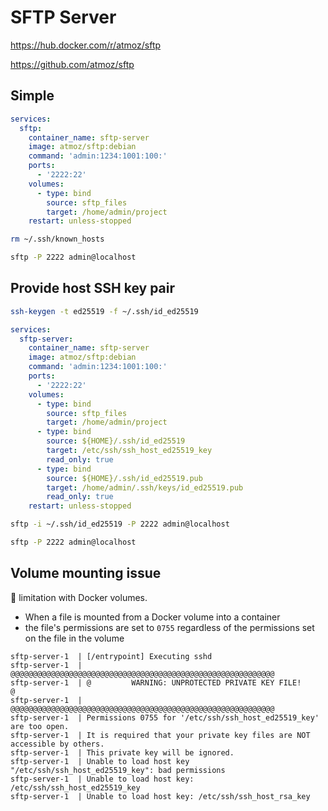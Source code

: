 # SFTP Server

https://hub.docker.com/r/atmoz/sftp

https://github.com/atmoz/sftp

## Simple

```yaml
services:
  sftp:
    container_name: sftp-server
    image: atmoz/sftp:debian
    command: 'admin:1234:1001:100:'
    ports:
      - '2222:22'
    volumes:
      - type: bind
        source: sftp_files
        target: /home/admin/project
    restart: unless-stopped
```

```sh
rm ~/.ssh/known_hosts
```

```sh
sftp -P 2222 admin@localhost
```

## Provide host SSH key pair

```sh
ssh-keygen -t ed25519 -f ~/.ssh/id_ed25519
```

```yaml
services:
  sftp-server:
    container_name: sftp-server
    image: atmoz/sftp:debian
    command: 'admin:1234:1001:100:'
    ports:
      - '2222:22'
    volumes:
      - type: bind
        source: sftp_files
        target: /home/admin/project
      - type: bind
        source: ${HOME}/.ssh/id_ed25519
        target: /etc/ssh/ssh_host_ed25519_key
        read_only: true
      - type: bind
        source: ${HOME}/.ssh/id_ed25519.pub
        target: /home/admin/.ssh/keys/id_ed25519.pub
        read_only: true
    restart: unless-stopped
```

```sh
sftp -i ~/.ssh/id_ed25519 -P 2222 admin@localhost
```

```sh
sftp -P 2222 admin@localhost
```

## Volume mounting issue

🚫 limitation with Docker volumes.
* When a file is mounted from a Docker volume into a container
* the file's permissions are set to `0755` regardless of the permissions set on the file in the volume

```
sftp-server-1  | [/entrypoint] Executing sshd
sftp-server-1  | @@@@@@@@@@@@@@@@@@@@@@@@@@@@@@@@@@@@@@@@@@@@@@@@@@@@@@@@@@@
sftp-server-1  | @         WARNING: UNPROTECTED PRIVATE KEY FILE!          @
sftp-server-1  | @@@@@@@@@@@@@@@@@@@@@@@@@@@@@@@@@@@@@@@@@@@@@@@@@@@@@@@@@@@
sftp-server-1  | Permissions 0755 for '/etc/ssh/ssh_host_ed25519_key' are too open.
sftp-server-1  | It is required that your private key files are NOT accessible by others.
sftp-server-1  | This private key will be ignored.
sftp-server-1  | Unable to load host key "/etc/ssh/ssh_host_ed25519_key": bad permissions
sftp-server-1  | Unable to load host key: /etc/ssh/ssh_host_ed25519_key
sftp-server-1  | Unable to load host key: /etc/ssh/ssh_host_rsa_key
```
